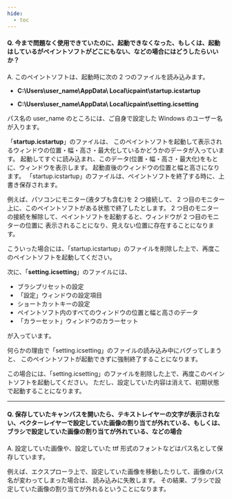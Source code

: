 ```yaml
---
hide:
  - toc
---
```


#### Q. 今まで問題なく使用できていたのに、起動できなくなった、もしくは、起動はしているがペイントソフトがどこにもない、などの場合にはどうしたらいいか？

A. このペイントソフトは、起動時に次の 2 つのファイルを読み込みます。

+ __C:\\Users\\user_name\\AppData\\
Local\\icpaint\\startup.icstartup__

+ __C:\\Users\\user_name\\AppData\\
Local\\icpaint\\setting.icsetting__

パス名の user_name のところには、ご自身で設定した Windows のユーザー名が入ります。

「__startup.icstartup__」のファイルは、
このペイントソフトを起動して表示されるウィンドウの位置・幅・高さ・最大化しているかどうかのデータが入っています。
起動してすぐに読み込まれ、このデータ(位置・幅・高さ・最大化)をもとに、ウィンドウを表示します。
起動直後のウィンドウの位置と幅と高さになります。
「startup.icstartup」のファイルは、ペイントソフトを終了する時に、上書き保存されます。

例えば、パソコンにモニター(液タブも含む)を 2 つ接続して、
2 つ目のモニター上に、このペイントソフトがある状態で終了したとします。
2 つ目のモニターの接続を解除して、ペイントソフトを起動すると、ウィンドウが 2 つ目のモニターの位置に
表示されることになり、見えない位置に存在することになります。

こういった場合には、「startup.icstartup」のファイルを削除した上で、再度このペイントソフトを起動してください。

次に、「__setting.icsetting__」のファイルには、

+ ブラシプリセットの設定
+ 「設定」ウィンドウの設定項目
+ ショートカットキーの設定
+ ペイントソフト内のすべてのウィンドウの位置と幅と高さのデータ
+ 「カラーセット」ウィンドウのカラーセット

が入っています。

何らかの理由で「setting.icsetting」のファイルの読み込み中にバグってしまうと、
このペイントソフトが起動できずに強制終了することになります。

この場合には、「setting.icsetting」のファイルを削除した上で、再度このペイントソフトを起動してください。
ただし、設定していた内容は消えて、初期状態で起動することになります。


---


#### Q. 保存していたキャンバスを開いたら、テキストレイヤーの文字が表示されない、ベクターレイヤーで設定していた画像の割り当てが外れている、もしくは、ブラシで設定していた画像の割り当てが外れている、などの場合

A. 設定していた画像や、設定していた ttf 形式のフォントなどはパス名として保存しています。

例えば、エクスプローラ上で、設定していた画像を移動したりして、画像のパス名が変わってしまった場合は、
読み込みに失敗します。
その結果、ブラシで設定していた画像の割り当てが外れるということになります。
